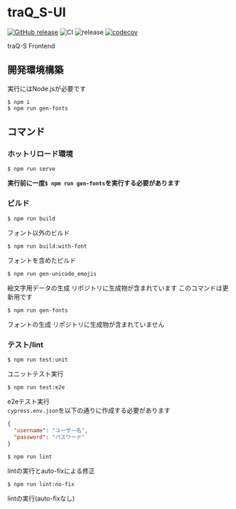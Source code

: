 # traQ_S-UI
[![GitHub release](https://img.shields.io/github/release/traPtitech/traQ_S-UI.svg)](https://GitHub.com/traPtitech/traQ_S-UI/releases/)
![CI](https://github.com/traPtitech/traQ_S-UI/workflows/CI/badge.svg)
![release](https://github.com/traPtitech/traQ_S-UI/workflows/release/badge.svg)
[![codecov](https://codecov.io/gh/traPtitech/traQ_S-UI/branch/master/graph/badge.svg)](https://codecov.io/gh/traPtitech/traQ_S-UI)

traQ-S Frontend 

## 開発環境構築
実行にはNode.jsが必要です

```shell
$ npm i
$ npm run gen-fonts
```

## コマンド
### ホットリロード環境
```shell
$ npm run serve
```

**実行前に一度`$ npm run gen-fonts`を実行する必要があります**

### ビルド
```shell
$ npm run build
```
フォント以外のビルド

```shell
$ npm run build:with-font
```
フォントを含めたビルド

```shell
$ npm run gen-unicode_emojis
```
絵文字用データの生成
リポジトリに生成物が含まれています
このコマンドは更新用です

```shell
$ npm run gen-fonts
```
フォントの生成
リポジトリに生成物が含まれていません

### テスト/lint

```shell
$ npm run test:unit
```
ユニットテスト実行

```shell
$ npm run test:e2e
```
e2eテスト実行  
`cypress.env.json`を以下の通りに作成する必要があります
```json
{
  "username": "ユーザー名",
  "password": "パスワード"
}
```

```shell
$ npm run lint
```
lintの実行とauto-fixによる修正

```shell
$ npm run lint:no-fix
```
lintの実行(auto-fixなし)
